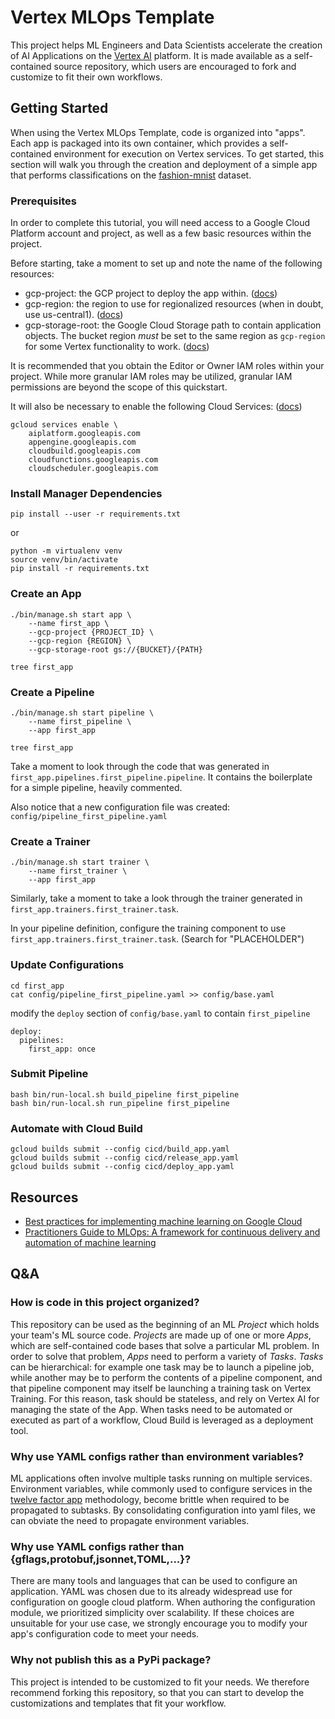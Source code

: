 # Vertex MLOps Template

This project helps ML Engineers and Data Scientists accelerate the creation of
AI Applications on the [Vertex AI](https://cloud.google.com/vertex-ai) platform.
It is made available as a self-contained source repository, which users are
encouraged to fork and customize to fit their own workflows.

## Getting Started

When using the Vertex MLOps Template, code is organized into "apps".  Each app
is packaged into its own container, which provides a self-contained environment
for execution on Vertex services. To get started, this section will walk you
through the creation and deployment of a simple app that performs
classifications on the
[fashion-mnist](https://www.tensorflow.org/datasets/catalog/fashion_mnist)
dataset.

### Prerequisites

In order to complete this tutorial, you will need access to a Google Cloud
Platform account and project, as well as a few basic resources within the
project.

Before starting, take a moment to set up and note the name of the following
resources:

- gcp-project: the GCP project to deploy the app within. 
  ([docs](https://cloud.google.com/resource-manager/docs/creating-managing-projects))
- gcp-region: the region to use for regionalized resources (when in doubt, use 
  us-central1). ([docs](https://cloud.google.com/compute/docs/regions-zones))
- gcp-storage-root: the Google Cloud Storage path to contain application
  objects. The bucket region *must* be set to the same region as `gcp-region` 
  for some Vertex functionality to work. 
  ([docs](https://cloud.google.com/storage/docs/creating-buckets))

It is recommended that you obtain the Editor or Owner IAM roles within
your project.  While more granular IAM roles may be utilized, granular IAM
permissions are beyond the scope of this quickstart.

It will also be necessary to enable the following Cloud Services: 
([docs](https://cloud.google.com/service-usage/docs/enable-disable))

```
gcloud services enable \
    aiplatform.googleapis.com
    appengine.googleapis.com
    cloudbuild.googleapis.com
    cloudfunctions.googleapis.com
    cloudscheduler.googleapis.com
```

### Install Manager Dependencies

```
pip install --user -r requirements.txt
```

or

```
python -m virtualenv venv
source venv/bin/activate
pip install -r requirements.txt
```

### Create an App

```
./bin/manage.sh start app \
    --name first_app \
    --gcp-project {PROJECT_ID} \
    --gcp-region {REGION} \
    --gcp-storage-root gs://{BUCKET}/{PATH}
    
tree first_app
```

### Create a Pipeline

```
./bin/manage.sh start pipeline \
    --name first_pipeline \
    --app first_app
    
tree first_app
```

Take a moment to look through the code that was generated in
`first_app.pipelines.first_pipeline.pipeline`.  It contains
the boilerplate for a simple pipeline, heavily commented.

Also notice that a new configuration file was created:
`config/pipeline_first_pipeline.yaml`

### Create a Trainer

```
./bin/manage.sh start trainer \
    --name first_trainer \
    --app first_app
```

Similarly, take a moment to take a look through the trainer generated in
`first_app.trainers.first_trainer.task`.

In your pipeline definition, configure the training component to use
`first_app.trainers.first_trainer.task`. (Search for "PLACEHOLDER")
### Update Configurations

```
cd first_app
cat config/pipeline_first_pipeline.yaml >> config/base.yaml
```

modify the `deploy` section of `config/base.yaml` to contain `first_pipeline`

```
deploy:
  pipelines:
    first_app: once
```

### Submit Pipeline

```
bash bin/run-local.sh build_pipeline first_pipeline
bash bin/run-local.sh run_pipeline first_pipeline
```

### Automate with Cloud Build

```
gcloud builds submit --config cicd/build_app.yaml
gcloud builds submit --config cicd/release_app.yaml
gcloud builds submit --config cicd/deploy_app.yaml
```

## Resources

- [Best practices for implementing machine learning on Google Cloud](https://cloud.google.com/architecture/ml-on-gcp-best-practices)
- [Practitioners Guide to MLOps: A framework for continuous delivery and automation of machine learning](https://cloud.google.com/resources/mlops-whitepaper)

## Q&A

### How is code in this project organized?

This repository can be used as the beginning of an ML *Project* which
holds your team's ML source code.  *Projects* are made up of one or more
*Apps*, which are self-contained code bases that solve a particular ML problem.
In order to solve that problem, *Apps* need to perform a variety of *Tasks*.
*Tasks* can be hierarchical: for example one task may be to launch a pipeline 
job, while another may be to perform the contents of a pipeline component, and
that pipeline component may itself be launching a training task on Vertex 
Training. For this reason, task should be stateless, and rely on Vertex AI for 
managing the state of the App.  When tasks need to be automated or executed as
part of a workflow, Cloud Build is leveraged as a deployment tool.

### Why use YAML configs rather than environment variables?

ML applications often involve multiple tasks running on multiple services.
Environment variables, while commonly used to configure services in the [twelve
factor app](https://12factor.net/) methodology, become brittle when required to
be propagated to subtasks.  By consolidating configuration into yaml files, we
can obviate the need to propagate environment variables.

### Why use YAML configs rather than {gflags,protobuf,jsonnet,TOML,...}?

There are many tools and languages that can be used to configure an application.
YAML was chosen due to its already widespread use for configuration on google
cloud platform.  When authoring the configuration module, we prioritized
simplicity over scalability.  If these choices are unsuitable for your use case,
we strongly encourage you to modify your app's configuration code to meet your
needs.

### Why not publish this as a PyPi package?

This project is intended to be customized to fit your needs.  We therefore
recommend forking this repository, so that you can start to develop the
customizations and templates that fit your workflow.
